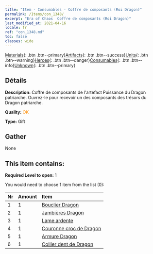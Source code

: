 ```yaml
---
title: "Item - Consumables - Coffre de composants (Roi Dragon)"
permalink: /Items/con_1348/
excerpt: "Era of Chaos  Coffre de composants (Roi Dragon)"
last_modified_at: 2021-04-16
locale: fr
ref: "con_1348.md"
toc: false
classes: wide
---
```

 [Materials](/fr/Items/){: .btn .btn--primary}[Artifacts](/fr/Items/Artifacts/){: .btn .btn--success}[Units](/fr/Items/Units/){: .btn .btn--warning}[Heroes](/fr/Items/Heroes/){: .btn .btn--danger}[Consumables](/fr/Items/Consumables/){: .btn .btn--info}[Unknown](/fr/Items/Unknown/){: .btn .btn--primary}

## Détails
 **Description:** Coffre de composants de l'artefact Puissance du Dragon patriarche. Ouvrez-le pour recevoir un des composants des trésors du Dragon patriarche.

 **Quality:** <span style="color: #FF8C00">OK</span>

 **Type:** Gift

## Gather

  None

## This item contains:

 **Required Level to open:** 1

 You would need to choose 1 item from the list (0):

  | Nr | Amount |     Item    |
  |:---|:-------|:------------|
  | 1 | 1 | [Bouclier Dragon](/fr/Items/art_144/) |  | 
  | 2 | 1 | [Jambières Dragon](/fr/Items/art_145/) |  | 
  | 3 | 1 | [Lame ardente](/fr/Items/art_146/) |  | 
  | 4 | 1 | [Couronne croc de Dragon](/fr/Items/art_147/) |  | 
  | 5 | 1 | [Armure Dragon](/fr/Items/art_148/) |  | 
  | 6 | 1 | [Collier dent de Dragon](/fr/Items/art_149/) |  | 
